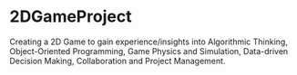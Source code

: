 # 2DGameProject
Creating a 2D Game to gain experience/insights into Algorithmic Thinking, Object-Oriented Programming, Game Physics and Simulation, Data-driven Decision Making, Collaboration and Project Management.
